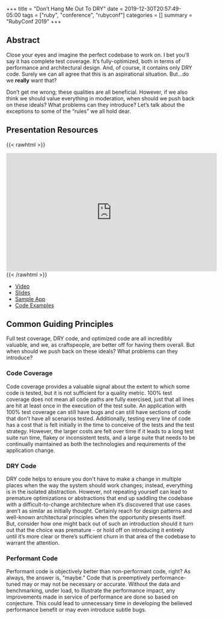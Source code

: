 +++
title = "Don’t Hang Me Out To DRY"
date = 2019-12-30T20:57:49-05:00
tags = ["ruby", "conference", "rubyconf"]
categories = []
summary = "RubyConf 2019"
+++

## Abstract

Close your eyes and imagine the perfect codebase to work on. I bet you’ll say it has complete test coverage. It’s fully-optimized, both in terms of performance and architectural design. And, of course, it contains only DRY code. Surely we can all agree that this is an aspirational situation. But...do we __really__ want that?

Don’t get me wrong; these qualities are all beneficial. However, if we also think we should value everything in moderation, when should we push back on these ideals? What problems can they introduce? Let’s talk about the exceptions to some of the “rules” we all hold dear.

## Presentation Resources

{{< rawhtml >}}
<iframe width="560" height="315" src="https://www.youtube.com/embed/b960MApGA7A" frameborder="0" allow="accelerometer; autoplay; clipboard-write; encrypted-media; gyroscope; picture-in-picture" allowfullscreen></iframe>
{{< /rawhtml >}}

* [Video](https://www.youtube.com/watch?v=b960MApGA7A)
* [Slides](https://speakerdeck.com/kevinmurphy/dont-hang-me-out-to-dry)
* [Sample App](https://github.com/kevin-j-m/ivory-tower)
* [Code Examples](https://github.com/kevin-j-m/ivory-tower#code-examples)

## Common Guiding Principles

Full test coverage, DRY code, and optimized code are all incredibly valuable, and we, as craftspeople, are better off for having them overall. But when should we push back on these ideals? What problems can they introduce?

### Code Coverage

Code coverage provides a valuable signal about the extent to which some code is tested, but it is not sufficient for a quality metric. 100% test coverage does not mean all code paths are fully exercised, just that all lines are hit at least once in the execution of the test suite. An application with 100% test coverage can still have bugs and can still have sections of code that don't have all scenarios tested. Additionally, testing every line of code has a cost that is felt initially in the time to conceive of the tests and the test strategy. However, the larger costs are felt over time if it leads to a long test suite run time, flakey or inconsistent tests, and a large suite that needs to be continually maintained as both the technologies and requirements of the application change.

### DRY Code

DRY code helps to ensure you don't have to make a change in multiple places when the way the system should work changes; instead, everything is in the isolated abstraction. However, not repeating yourself can lead to premature optimizations or abstractions that end up saddling the codebase with a difficult-to-change architecture when it’s discovered that use cases aren’t as similar as initially thought. Certainly reach for design patterns and well-known architectural principles when the opportunity presents itself. But, consider how one might back out of such an introduction should it turn out that the choice was premature - or hold off on introducing it entirely until it’s more clear or there’s sufficient churn in that area of the codebase to warrant the attention.

### Performant Code

Performant code is objectively better than non-performant code, right? As always, the answer is, "maybe." Code that is preemptively performance-tuned may or may not be necessary or accurate. Without the data and benchmarking, under load, to illustrate the performance impact, any improvements made in service of performance are done so based on conjecture. This could lead to unnecessary time in developing the believed performance benefit or may even introduce subtle bugs.
